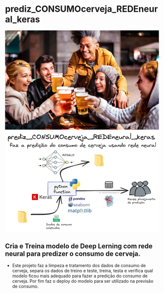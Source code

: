 # prediz_CONSUMOcerveja_REDEneural_keras
![Imagem](https://github.com/jairobernardesjunior/prediz_CONSUMOcerveja_REDEneural_keras/blob/main/cerveja.jpg)
![Imagem](https://github.com/jairobernardesjunior/prediz_CONSUMOcerveja_REDEneural_keras/blob/main/prediz_CONSUMOcerveja_DEEPlearning.png)
 
## Cria e Treina modelo de Deep Lerning com rede neural para predizer o consumo de cerveja.

- Este projeto faz a limpeza e tratamento dos dados de consumo de cerveja, separa os dados de treino e teste, treina, testa e verifica qual modelo ficou mais adequado para fazer a predição do consumo de cerveja. Por fim faz o deploy do modelo para ser utilizado na previsão de consumo.